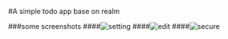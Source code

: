 #A simple todo app base on realm

###some screenshots
####![setting](https://github.com/monzy613/RealmNote/blob/master/setting.jpg)
####![edit](https://github.com/monzy613/RealmNote/blob/master/edit.jpg)
####![secure](https://github.com/monzy613/RealmNote/blob/master/secure.jpg)